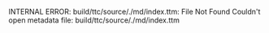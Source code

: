INTERNAL ERROR: build/ttc/source/./md/index.ttm: File Not Found
Couldn't open metadata file: build/ttc/source/./md/index.ttm
